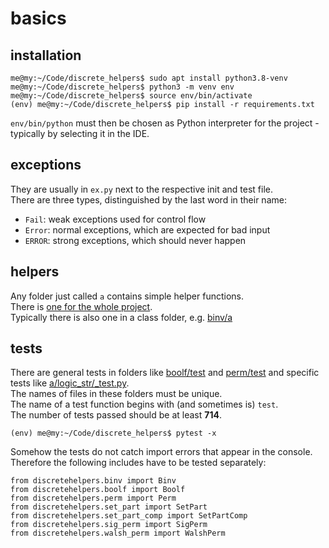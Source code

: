 # basics

## installation

```
me@my:~/Code/discrete_helpers$ sudo apt install python3.8-venv
me@my:~/Code/discrete_helpers$ python3 -m venv env
me@my:~/Code/discrete_helpers$ source env/bin/activate
(env) me@my:~/Code/discrete_helpers$ pip install -r requirements.txt
```

`env/bin/python` must then be chosen as Python interpreter for the project - typically by selecting it in the IDE.

## exceptions

They are usually in `ex.py` next to the respective init and test file.<br>
There are three types, distinguished by the last word in their name:

* `Fail`:  weak exceptions used for control flow
* `Error`: normal exceptions, which are expected for bad input
* `ERROR`: strong exceptions, which should never happen

## helpers

Any folder just called `a` contains simple helper functions.<br>
There is [one for the whole project](../discretehelpers/a).<br>
Typically there is also one in a class folder, e.g. [binv/a](../discretehelpers/binv/a)

## tests

There are general tests in folders like
[boolf/test](../discretehelpers/boolf/test) and [perm/test](../discretehelpers/perm/test)
and specific tests like [a/logic_str/_test.py](../discretehelpers/a/logic_str/_test.py).<br>
The names of files in these folders must be unique.<br>
The name of a test function begins with (and sometimes is) `test`.<br>
The number of tests passed should be at least **714**.

```
(env) me@my:~/Code/discrete_helpers$ pytest -x
```

Somehow the tests do not catch import errors that appear in the console.<br>
Therefore the following includes have to be tested separately:

```
from discretehelpers.binv import Binv
from discretehelpers.boolf import Boolf
from discretehelpers.perm import Perm
from discretehelpers.set_part import SetPart
from discretehelpers.set_part_comp import SetPartComp
from discretehelpers.sig_perm import SigPerm
from discretehelpers.walsh_perm import WalshPerm
```